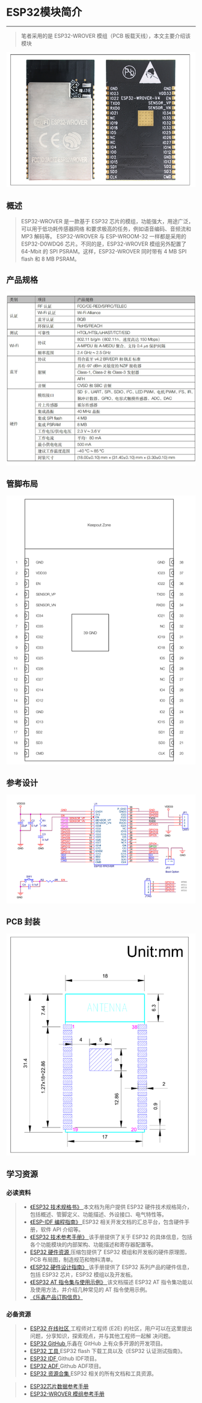# ESP32模块简介 #
---
>笔者采用的是 ESP32-WROVER 模组（PCB 板载天线），本文主要介绍该模块

![](./mo4.png "模块")


## 概述 ##
>ESP32-WROVER 是一款基于 ESP32 芯片的模组，功能强大，用途广泛，可以用于低功耗传感器网络 和要求极高的任务，例如语音编码、音频流和 MP3 解码等。 ESP32-WROVER 与 ESP-WROOM-32 一样都是采用的 ESP32-D0WDQ6 芯片。不同的是，ESP32-WROVER 模组另外配置了 64-Mbit 的 SPI PSRAM。这样，ESP32-WROVER 同时带有 4 MB SPI flash 和 8 MB PSRAM。

## 产品规格 ##
![](./mo1.png "产品规格")


## 管脚布局 ##
![](./mo2.png "管脚布局")


## 参考设计 ##
![](./mo3.png "参考设计")


## PCB 封装 ##
![](./mo5.png "PCB 封装")


## 学习资源 ##
### 必读资料 ###
>- [《ESP32 技术规格书》 ](https://www.espressif.com/sites/default/files/documentation/esp32_datasheet_cn.pdf)本文档为用户提供 ESP32 硬件技术规格简介，包括概述、管脚定义、功能描述、外设接口、电气特性等。
>- [《ESP-IDF 编程指南》 ](https://docs.espressif.com/projects/esp-idf/zh_CN/latest/index.html)ESP32 相关开发文档的汇总平台，包含硬件手册，软件 API 介绍等。
>- [《ESP32 技术参考手册》 ](https://www.espressif.com/sites/default/files/documentation/esp32_technical_reference_manual_cn.pdf)该手册提供了关于 ESP32 的具体信息，包括各个功能模块的内部架构、功能描述和寄存器配置等。
>- [ESP32 硬件资源 ](https://www.espressif.com/sites/default/files/documentation/esp32_technical_reference_manual_cn.pdf)压缩包提供了 ESP32 模组和开发板的硬件原理图，PCB 布局图，制造规范和物料清单。
>- [《ESP32 硬件设计指南》 ](https://www.espressif.com/sites/default/files/documentation/esp32_hardware_design_guidelines_cn.pdf)该手册提供了 ESP32 系列产品的硬件信息，包括 ESP32 芯片，ESP32 模组以及开发板。
>- [《ESP32 AT 指令集与使用示例》 ](https://www.espressif.com/sites/default/files/documentation/esp32_at_instruction_set_and_examples_cn.pdf)该文档描述 ESP32 AT 指令集功能以及使用方法，并介绍几种常见的 AT 指令使用示例。
>- [《乐鑫产品订购信息》 ](https://www.espressif.com/sites/default/files/documentation/espressif_products_ordering_information_cn.pdf)


### 必备资源 ###
>- [ESP32 在线社区 ](https://www.esp32.com/)工程师对工程师 (E2E) 的社区，用户可以在这里提出问题，分享知识，探索观点，并与其他工程师一起解
决问题。
>- [ESP32 GitHub ](https://github.com/espressif)乐鑫在 GitHub 上有众多开源的开发项目。
>- [ESP32 工具 ](http://www.espressif.com/zh-hans/support/download/other-tools?keys=&field_type_tid%5B%5D=13)ESP32 flash 下载工具以及《ESP32 认证测试指南》。
>- [ESP32 IDF ](https://github.com/espressif/esp-idf)Github IDF项目。
>-  [ESP32 ADF ](https://github.com/espressif/esp-adf)Github ADF项目。
>- [ESP32 资源合集 ](https://www.espressif.com/zh-hans/products/hardware/esp32/resources)ESP32 相关的所有文档和工具资源。

>- [ESP32芯片数据参考手册](https://www.espressif.com/sites/default/files/documentation/esp32_datasheet_cn.pdf)
>- [ESP32-WROVER 模组参考手册](https://www.espressif.com/sites/default/files/documentation/esp32_wrover_datasheet_cn.pdf )